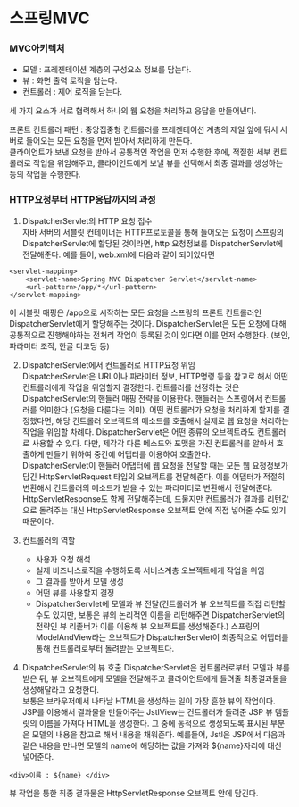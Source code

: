 # 스프링MVC 

### MVC아키텍처

- 모델 : 프레젠테이션 계층의 구성요소 정보를 담는다.
- 뷰 : 화면 출력 로직을 담는다.  
- 컨트롤러 : 제어 로직을 담는다.  

세 가지 요소가 서로 협력해서 하나의 웹 요청을 처리하고 응답을 만들어낸다.

프론트 컨트롤러 패턴 : 중앙집중형 컨트롤러를 프레젠테이션 계층의 제일 앞에 둬서 서버로 들어오는 모든 요청을 먼저 받아서 처리하게 만든다.  
클라이언트가 보낸 요청을 받아서 공통적인 작업을 먼저 수행한 후에, 적절한 세부 컨트롤러로 작업을 위임해주고, 클라이언트에게 보낼 뷰를 선택해서 최종 결과를 생성하는 등의 작업을 수행한다.

### HTTP요청부터 HTTP응답까지의 과정
1. DispatcherServlet의 HTTP 요청 접수  
자바 서버의 서블릿 컨테이너는 HTTP프로토콜을 통해 들어오는 요청이 스프링의 DispatcherServlet에 할당된 것이라면, http 요청정보를 DispatcherServlet에 전달해준다.
예를 들어, web.xml에 다음과 같이 되어있다면
```
<servlet-mapping>
	<servlet-name>Spring MVC Dispatcher Servlet</servlet-name>
	<url-pattern>/app/*</url-pattern>
</servlet-mapping>
```
이 서블릿 매핑은 /app으로 시작하는 모든 요청을 스프링의 프론트 컨트롤러인 DispatcherServlet에게 할당해주는 것이다.
DispatcherServlet은 모든 요청에 대해 공통적으로 진행해야하는 전처리 작업이 등록된 것이 있다면 이를 먼저 수행한다. (보안, 파라미터 조작, 한글 디코딩 등)

2. DispatcherServlet에서 컨트롤러로 HTTP요청 위임  
DispatcherServlet은 URL이나 파라미터 정보, HTTP명령 등을 참고로 해서 어떤 컨트롤러에게 작업을 위임할지 결정한다. 컨트롤러를 선정하는 것은 DispatcherServlet의 핸들러 매핑 전략을 이용한다.
핸들러는 스프링에서 컨트롤러를 의미한다.(요청을 다룬다는 의미). 어떤 컨트롤러가 요청을 처리하게 할지를 결정했다면, 해당 컨트롤러 오브젝트의 메소드를 호출해서 실제로 웹 요청을 처리하는 작업을 위임할 차례다. DispatcherServlet은 어떤 종류의 오브젝트라도 컨트롤러로 사용할 수 있다. 다만, 제각각 다른 메소드와 포맷을 가진 컨트롤러를 알아서 호출하게 만들기 위하여 중간에 어댑터를 이용하여 호출한다.  
DispatcherServlet이 핸들러 어댑터에 웹 요청을 전달할 때는 모든 웹 요청정보가 담긴 HttpServletRequest 타입의 오브젝트를 전달해준다. 이를 어댑터가 적절히 변환해서 컨트롤러의 메소드가 받을 수 있는 파라미터로 변환해서 전달해준다. HttpServletResponse도 함께 전달해주는데, 드물지만 컨트롤러가 결과를 리턴값으로 돌려주는 대신 HttpServletResponse 오브젝트 안에 직접 넣어줄 수도 있기 때문이다.  

3. 컨트롤러의 역할
	- 사용자 요청 해석
	- 실제 비즈니스로직을 수행하도록 서비스계층 오브젝트에게 작업을 위임
	- 그 결과를 받아서 모델 생성
	- 어떤 뷰를 사용할지 결정
	- DispatcherServlet에 모델과 뷰 전달(컨트롤러가 뷰 오브젝트를 직접 리턴할 수도 있지만, 보통은 뷰의 논리적인 이름을 리턴해주면 DispatcherServlet의 전략인 뷰 리졸버가 이를 이용해 뷰 오브젝트를 생성해준다.) 스프링의 ModelAndView라는 오브젝트가 DispatcherServlet이 최종적으로 어댑터를 통해 컨트롤러로부터 돌려받는 오브젝트다.

4. DispatcherServlet의 뷰 호출
DispatcherServlet은 컨트롤러로부터 모델과 뷰를 받은 뒤, 뷰 오브젝트에게 모델을 전달해주고 클라이언트에게 돌려줄 최종결과물을 생성해달라고 요청한다.  
보통은 브라우저에서 나타날 HTML을 생성하는 일이 가장 흔한 뷰의 작업이다.  
JSP를 이용해서 결과물을 만들어주는 JstlView는 컨트롤러가 돌려준 JSP 뷰 템플릿의 이름을 가져다 HTML을 생성한다. 그 중에 동적으로 생성되도록 표시된 부분은 모델의 내용을 참고로 해서 내용을 채워준다.
예를들어,
Jstl은 JSP에서 다음과 같은 내용을 만나면 모델의 name에 해당하는 값을 가져와 ${name}자리에 대신 넣어준다.
```
<div>이름 : ${name} </div>
```
뷰 작업을 통한 최종 결과물은 HttpServletResponse 오브젝트 안에 담긴다.  
